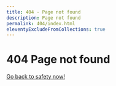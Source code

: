 ```yaml
---
title: 404 - Page not found
description: Page not found
permalink: 404/index.html
eleventyExcludeFromCollections: true
---
```


# 404 Page not found

[Go back to safety now!](/)
